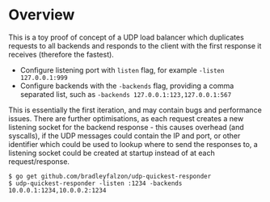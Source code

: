 # Overview

This is a toy proof of concept of a UDP load balancer which duplicates requests to all backends and responds to the client with the first response it receives (therefore the fastest).

- Configure listening port with `listen` flag, for example `-listen 127.0.0.1:999`
- Configure backends with the `-backends` flag, providing a comma separated list, such as `-backends 127.0.0.1:123,127.0.0.1:567`

This is essentially the first iteration, and may contain bugs and performance issues. There are further optimisations, as each request creates a new listening socket for the backend response - this causes overhead (and syscalls), if the UDP messages could contain the IP and port, or other identifier which could be used to lookup where to send the responses to, a listening socket could be created at startup instead of at each request/response.

```
$ go get github.com/bradleyfalzon/udp-quickest-responder
$ udp-quickest-responder -listen :1234 -backends 10.0.0.1:1234,10.0.0.2:1234
```
